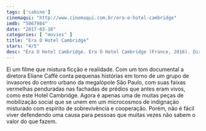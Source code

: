 ```yaml
---
tags: ['cabine']
cinemaqui: "http://www.cinemaqui.com.br/era-o-hotel-cambridge"
imdb: "5067984"
date: "2017-03-10"
categories: [ "movies" ]
title: "Era O Hotel Cambridge"
stars: "4/5"
desc: "Era O Hotel Cambridge. Era O Hotel Cambridge (France, 2016). Dirigido por Eliane Caffé. Escrito por Luis Alberto de Abreu, Eliane Caffé, Inês Figueiró. Com José Dumont (Apolo), Suely Franco (Gilda), Paulo Américo, Guylain Muskendi Lobobo, Gabriel Tonin (Kleiton), Thais Carvalho, Lucia Pulido (Special Appearance), Carmen Silva, Juliane Arguello (Uta)."
---
```

Ei um filme que mistura ficção e realidade. Com um tom documental a diretora Eliane Caffé conta pequenas histórias em torno de um grupo de invasores do centro urbano da megalópole São Paulo, com suas faixas vermelhas penduradas nas fachadas de prédios que antes eram vivos, como este Hotel Cambridge. Agora é apenas uma de muitas peças de mobilização social que se unem em um microcosmos de indignação misturado com espírito de sobrevivência e cooperação. Porém, não é fácil viver defendendo uma causa para pessoas que muitas vezes não sabem o valor do que fazem.

